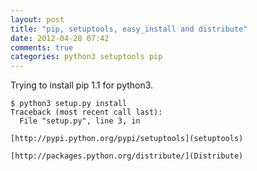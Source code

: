 ```yaml
---
layout: post
title: "pip, setuptools, easy_install and distribute"
date: 2012-04-28 07:42
comments: true
categories: python3 setuptools pip
---
```


Trying to install pip 1.1 for python3. 

```
$ python3 setup.py install
Traceback (most recent call last):
  File "setup.py", line 3, in 

[http://pypi.python.org/pypi/setuptools](setuptools)

[http://packages.python.org/distribute/](Distribute)

